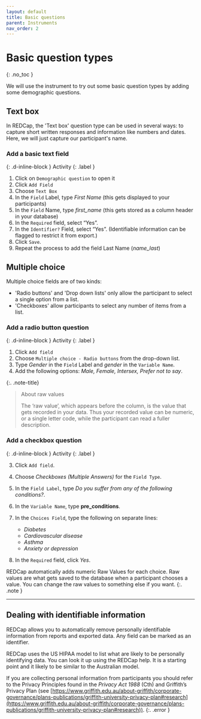 ```yaml
---
layout: default
title: Basic questions
parent: Instruments
nav_order: 2
---
```


# Basic question types
{: .no_toc }

We will use the instrument to try out some basic question types by adding some demographic questions.

## Text box

In REDCap, the 'Text box' question type can be used in several ways: to capture short written responses and information like numbers and dates. Here, we will just capture our participant's name.

### Add a basic text field
{: .d-inline-block } 
Activity 
{: .label } 

1. Click on `Demographic question` to open it
2. Click `Add Field`
3. Choose `Text Box`
4. In the `Field` Label, type *First Name* (this gets displayed to your participants)
5. In the `Field` Name, type *first_name* (this gets stored as a column header in your database)
6. In the `Required` field, select “Yes”.
7. In the `Identifier?` Field, select “Yes”. (Identifiable information can be flagged to restrict it from export.)
8. Click `Save`.
9. Repeat the process to add the field Last Name (*name_last*)

## Multiple choice

Multiple choice fields are of two kinds:

- 'Radio buttons' and 'Drop down lists' only allow the participant to select a single option from a list. 
- 'Checkboxes' allow participants to select any number of items from a list.

### Add a radio button question
{: .d-inline-block } 
Activity 
{: .label }

1. Click `Add field`
2. Choose `Multiple choice - Radio buttons` from the drop-down list.
3. Type *Gender* in the `Field` Label and *gender* in the `Variable Name`.
4. Add the following options: *Male, Female, Intersex, Prefer not to say*.

{:. .note-title}
> About raw values
>
> The ‘raw value’, which appears before the column, is the value that gets recorded in your data. Thus your recorded value can be numeric, or a single letter code, while the participant can read a fuller description.
 
### Add a checkbox question
{: .d-inline-block } 
Activity 
{: .label }

3. Click `Add field`.
4. Choose *Checkboxes (Multiple Answers)* for the `Field Type`.
5. In the `Field Label`, type *Do you suffer from any of the following conditions?*.
6. In the `Variable Name`, type **pre_conditions**.
7. In the `Choices Field`, type the following on separate lines:

    - *Diabetes*
    - *Cardiovascular disease*
    - *Asthma*
    - *Anxiety or depression*

8. In the `Required` field, click *Yes*.

REDCap automatically adds numeric Raw Values for each choice. Raw values are what gets saved to the database when a participant chooses a value. You can change the raw values to something else if you want.
{:. .note }

___

## Dealing with identifiable information

REDCap allows you to automatically remove personally identifiable information from reports and exported data. Any field can be marked as an identifier.

REDCap uses the US HIPAA model to list what are likely to be personally identifying data. You can look it up using the REDCap help. It is a starting point and it likely to be similar to the Australian model.

If you are collecting personal information from participants you should refer to the Privacy Principles found in the *Privacy Act 1988* (Cth) and Griffith’s Privacy Plan (see [https://www.griffith.edu.au/about-griffith/corporate-governance/plans-publications/griffith-university-privacy-plan#research](https://www.griffith.edu.au/about-griffith/corporate-governance/plans-publications/griffith-university-privacy-plan#research)).
{:. .error }
